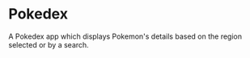 # Pokedex
A Pokedex app which displays Pokemon's details based on the region selected or by a search.
